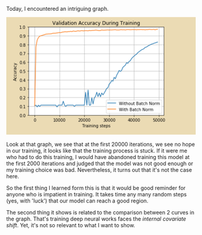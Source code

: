 Today, I encountered an intriguing graph.

![Interesting Graph](../images/2018-05-28-sigmoid-batchnormalization.png)

Look at that graph, we see that at the first 20000 iterations, we see no hope in our training, it looks like that the training process is stuck. If it were me who had to do this training, I would have abandoned training this model at the first 2000 iterations and judged that the model was not good enough or my training choice was bad. Nevertheless, it turns out that it's not the case here.

So the first thing I learned form this is that it would be good reminder for anyone who is impatient in training. It takes time any many random steps (yes, with 'luck') that our model can reach a good region.

The second thing it shows is related to the comparison between 2 curves in the graph. That's training deep neural works faces the *internal covariate shift*. Yet, it's not so relevant to what I want to show.
